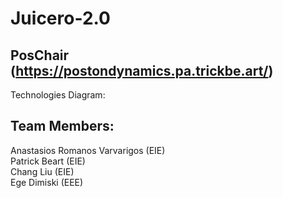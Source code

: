 # Juicero-2.0

## PosChair (https://postondynamics.pa.trickbe.art/)

Technologies Diagram:


## Team Members:

Anastasios Romanos Varvarigos (EIE) \
Patrick Beart (EIE) \
Chang Liu (EIE) \
Ege Dimiski (EEE) 
